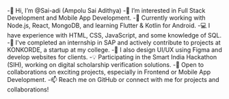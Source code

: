 -👋 Hi, I’m @Sai-adi (Ampolu Sai Adithya)
-👀 I’m interested in Full Stack Development and Mobile App Development.
-🌱 Currently working with Node.js, React, MongoDB, and learning Flutter & Kotlin for Android.
-💻 I have experience with HTML, CSS, JavaScript, and some knowledge of SQL.
-🚀 I've completed an internship in SAP and actively contribute to projects at KONKORDE, a startup at my college.
-🎨 I also design UI/UX using Figma and develop websites for clients.
-💡 Participating in the Smart India Hackathon (SIH), working on digital scholarship verification solutions.
-💞️ Open to collaborations on exciting projects, especially in Frontend or Mobile App Development.
-📫 Reach me on GitHub or connect with me for projects and collaborations!

<!---
Sai-adi/Sai-adi is a ✨ special ✨ repository because its `README.md` (this file) appears on your GitHub profile.
You can click the Preview link to take a look at your changes.
--->
